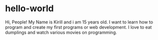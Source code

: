 # hello-world

Hi, People! My Name is Kirill and i am 15 years old.
I want to learn how to program and create my first programs or web development.
I love to eat dumplings and watch various movies on programming.
